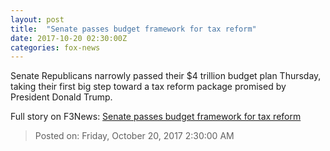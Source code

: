 ```yaml
---
layout: post
title:  "Senate passes budget framework for tax reform"
date: 2017-10-20 02:30:00Z
categories: fox-news
---
```


Senate Republicans narrowly passed their $4 trillion budget plan Thursday, taking their first big step toward a tax reform package promised by President Donald Trump.


Full story on F3News: [Senate passes budget framework for tax reform](http://www.f3nws.com/n/ZKAnT)

> Posted on: Friday, October 20, 2017 2:30:00 AM
